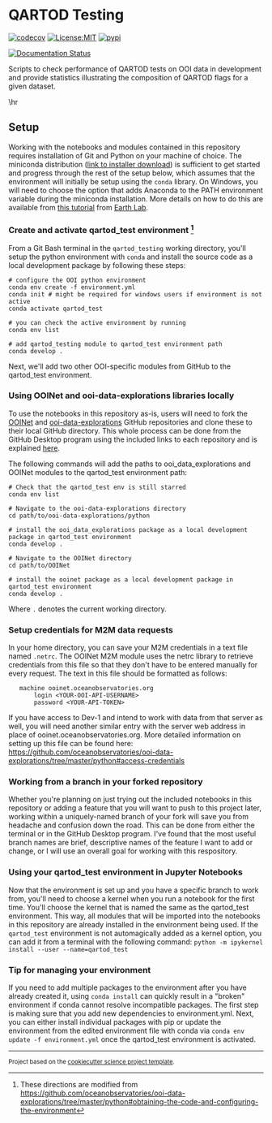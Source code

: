 QARTOD Testing
==============================
<!-- [![Build Status](https://github.com/@cooleyky/qartod_testing/workflows/Tests/badge.svg)](https://github.com/@cooleyky/qartod_testing/actions) -->
[![codecov](https://codecov.io/gh/@cooleyky/qartod_testing/branch/main/graph/badge.svg)](https://codecov.io/gh/@cooleyky/qartod_testing)
[![License:MIT](https://img.shields.io/badge/License-MIT-lightgray.svg?style=flt-square)](https://opensource.org/licenses/MIT)
[![pypi](https://img.shields.io/pypi/v/qartod_testing.svg)](https://pypi.org/project/qartod_testing)
<!-- [![conda-forge](https://img.shields.io/conda/dn/conda-forge/qartod_testing?label=conda-forge)](https://anaconda.org/conda-forge/qartod_testing) -->
[![Documentation Status](https://readthedocs.org/projects/qartod_testing/badge/?version=latest)](https://qartod_testing.readthedocs.io/en/latest/?badge=latest)


Scripts to check performance of QARTOD tests on OOI data in development and provide statistics illustrating the composition of QARTOD flags for a given dataset.

\hr
## Setup
Working with the notebooks and modules contained in this repository requires installation of Git and Python on your machine of choice. The miniconda distribution ([link to installer download](https://docs.conda.io/en/latest/miniconda.html)) is sufficient to get started and progress through the rest of the setup below, which assumes that the environment will initially be setup using the `conda` library. On Windows, you will need to choose the option that adds Anaconda to the PATH environment variable during the miniconda installation. More details on how to do this are available from [this tutorial](https://www.earthdatascience.org/workshops/setup-earth-analytics-python/setup-git-bash-conda/) from [Earth Lab](https://www.earthdatascience.org/).

### Create and activate qartod_test environment [^1]
From a Git Bash terminal in the `qartod_testing` working directory, you'll setup the python environment with `conda` and install the source code as a local development package by following these steps:

    # configure the OOI python environment
    conda env create -f environment.yml
    conda init # might be required for windows users if environment is not active
    conda activate qartod_test

    # you can check the active environment by running
    conda env list

    # add qartod_testing module to qartod_test environment path
    conda develop .

Next, we'll add two other OOI-specific modules from GitHub to the qartod_test environment. 

### Using OOINet and ooi-data-explorations libraries locally
To use the notebooks in this repository as-is, users will need to fork the [OOINet](https://github.com/reedan88/OOINet) and [ooi-data-explorations](https://github.com/oceanobservatories/ooi-data-explorations/tree/master/python) GitHub repositories and clone these to their local GitHub directory. This whole process can be done from the GitHub Desktop program using the included links to each repository and is explained [here](https://docs.github.com/en/desktop/contributing-and-collaborating-using-github-desktop/adding-and-cloning-repositories/cloning-and-forking-repositories-from-github-desktop). 

The following commands will add the paths to ooi_data_explorations and OOINet modules to the qartod_test environment path:
    
    # Check that the qartod_test env is still starred
    conda env list
    
    # Navigate to the ooi-data-explorations directory
    cd path/to/ooi-data-explorations/python

    # install the ooi_data_explorations package as a local development package in qartod_test environment
    conda develop .

    # Navigate to the OOINet directory
    cd path/to/OOINet

    # install the ooinet package as a local development package in qartod_test environment
    conda develop .

Where `.` denotes the current working directory.

### Setup credentials for M2M data requests
In your home directory, you can save your M2M credentials in a text file named `.netrc`. The OOINet M2M module uses the netrc library to retrieve credentials from this file so that they don't have to be entered manually for every request. The text in this file should be formatted as follows:
    
       machine ooinet.oceanobservatories.org
           login <YOUR-OOI-API-USERNAME>
           password <YOUR-API-TOKEN>
           
If you have access to Dev-1 and intend to work with data from that server as well, you will need another similar entry with the server web address in place of ooinet.oceanobservatories.org. More detailed information on setting up this file can be found here: https://github.com/oceanobservatories/ooi-data-explorations/tree/master/python#access-credentials

### Working from a branch in your forked repository
Whether you're planning on just trying out the included notebooks in this repository or adding a feature that you will want to push to this project later, working within a uniquely-named branch of your fork will save you from headache and confusion down the road. This can be done from either the terminal or in the GitHub Desktop program. I've found that the most useful branch names are brief, descriptive names of the feature I want to add or change, or I will use an overall goal for working with this respository.

### Using your qartod_test environment in Jupyter Notebooks
Now that the environment is set up and you have a specific branch to work from, you'll need to choose a kernel when you run a notebook for the first time. You'll choose the kernel that is named the same as the qartod_test environment. This way, all modules that will be imported into the notebooks in this repository are already installed in the environment being used. If the `qartod_test` environment is not automagically added as a kernel option, you can add it from a terminal with the following command: `python -m ipykernel install --user --name=qartod_test`

### Tip for managing your environment
If you need to add multiple packages to the environment after you have already created it, using `conda install` can quickly result in a "broken" environment if conda cannot resolve incompatible packages. The first step is making sure that you add new dependencies to environment.yml. Next, you can either install individual packages with pip or update the environment from the edited environment file with conda via `conda env update -f environment.yml` once the qartod_test environment is activated.

--------
[^1]: These directions are modified from https://github.com/oceanobservatories/ooi-data-explorations/tree/master/python#obtaining-the-code-and-configuring-the-environment

<p><small>Project based on the <a target="_blank" href="https://github.com/jbusecke/cookiecutter-science-project">cookiecutter science project template</a>.</small></p>
